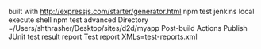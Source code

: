 built with http://expressjs.com/starter/generator.html
npm test
jenkins
	local
		execute shell
			npm test
		advanced 
			Directory =/Users/shthrasher/Desktop/sites/d2d/myapp
		Post-build Actions
			Publish JUnit test result report
				Test report XMLs=test-reports.xml